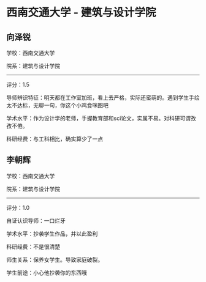 # 西南交通大学 - 建筑与设计学院

## 向泽锐

学校：西南交通大学

院系：建筑与设计学院

* * *

评分：1.5

导师辨识特征：明天都在工作室加班，看上去严格，实际还蛮萌的。遇到学生手绘太不达标，无聊一句，你这个小鸡食咪图吧

学术水平：作为设计学的老师，手握教育部和sci论文，实属不易。对科研可谓孜孜不倦。

科研经费：与工科相比，确实算少了一点

## 李朝辉

学校：西南交通大学

院系：建筑与设计学院

* * *

评分：1.0

自证认识导师：一口烂牙

学术水平：抄袭学生作品，并以此盈利

科研经费：不是很清楚

师生关系：保养女学生。导致家庭破裂。

学生前途：小心他抄袭你的东西哦